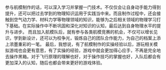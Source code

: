 参与航模制作的话，可以深入学习并掌握一门技术。不仅仅会让自身动手能力得到提升，还可以把过去学到的物理知识运用于实践当中来。而且制作过程中，还会接触到空气动力学、材料力学等物理领域的知识，能够为之后相关领域的物理学习打下基础。在实际操作中不断巩固和深化对知识的认知，最后达到自身物理水平的提升与进步。
而且加入航模队后，就有参与各类航模竞赛的机会，不仅可以增长见识，学到新设计，还可以为校争光，锻炼自己的团队合作能力，为自己的档案上添上浓墨重彩的一笔。
最后，我想说，有了航模制作的实操经验以后，游玩相关模拟游戏也会更有意思，有了实操的经验，游戏中就会更加得心应手，不再是完全地去操作黑箱。对于飞行原理的理解也好，对于操作技巧的掌握也好，入队后都会有更加深入的认知，随后也都会带来更好的游戏体验。